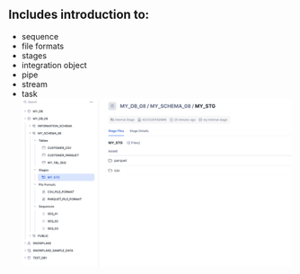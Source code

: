 ## Includes introduction to: 
- sequence
- file formats
- stages
- integration object
- pipe
- stream
- task
    ![alt text](images/image.png)